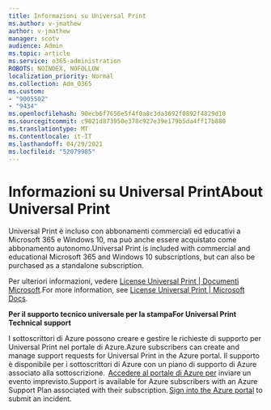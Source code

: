 ```yaml
---
title: Informazioni su Universal Print
ms.author: v-jmathew
author: v-jmathew
manager: scotv
audience: Admin
ms.topic: article
ms.service: o365-administration
ROBOTS: NOINDEX, NOFOLLOW
localization_priority: Normal
ms.collection: Adm_O365
ms.custom:
- "9005502"
- "9434"
ms.openlocfilehash: 90ecb6f7656e5f4f0a8c3da3692f0892f4829d10
ms.sourcegitcommit: c9021d873950e378c927e39e179b5da4ff17b880
ms.translationtype: MT
ms.contentlocale: it-IT
ms.lasthandoff: 04/29/2021
ms.locfileid: "52079985"
---
```

# <a name="about-universal-print"></a><span data-ttu-id="5cdbd-102">Informazioni su Universal Print</span><span class="sxs-lookup"><span data-stu-id="5cdbd-102">About Universal Print</span></span>

<span data-ttu-id="5cdbd-103">Universal Print è incluso con abbonamenti commerciali ed educativi a Microsoft 365 e Windows 10, ma può anche essere acquistato come abbonamento autonomo.</span><span class="sxs-lookup"><span data-stu-id="5cdbd-103">Universal Print is included with commercial and educational Microsoft 365 and Windows 10 subscriptions, but can also be purchased as a standalone subscription.</span></span>

<span data-ttu-id="5cdbd-104">Per ulteriori informazioni, vedere [License Universal Print | Documenti Microsoft](https://docs.microsoft.com/universal-print/fundamentals/universal-print-license).</span><span class="sxs-lookup"><span data-stu-id="5cdbd-104">For more information, see [License Universal Print | Microsoft Docs](https://docs.microsoft.com/universal-print/fundamentals/universal-print-license).</span></span>

<span data-ttu-id="5cdbd-105">**Per il supporto tecnico universale per la stampa**</span><span class="sxs-lookup"><span data-stu-id="5cdbd-105">**For Universal Print Technical support**</span></span>

<span data-ttu-id="5cdbd-106">I sottoscrittori di Azure possono creare e gestire le richieste di supporto per Universal Print nel portale di Azure.</span><span class="sxs-lookup"><span data-stu-id="5cdbd-106">Azure subscribers can create and manage support requests for Universal Print in the Azure portal.</span></span> <span data-ttu-id="5cdbd-107">Il supporto è disponibile per i sottoscrittori di Azure con un piano di supporto di Azure associato alla sottoscrizione.  [Accedere al portale di Azure per](https://ms.portal.azure.com/#blade/Microsoft_Azure_Support/HelpAndSupportBlade/newsupportrequest) inviare un evento imprevisto.</span><span class="sxs-lookup"><span data-stu-id="5cdbd-107">Support is available for Azure subscribers with an Azure Support Plan associated with their subscription. [Sign into the Azure portal](https://ms.portal.azure.com/#blade/Microsoft_Azure_Support/HelpAndSupportBlade/newsupportrequest) to submit an incident.</span></span>